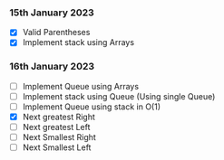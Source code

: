 ### 15th January 2023

- [x] Valid Parentheses
- [x] Implement stack using Arrays
### 16th January 2023
- [ ] Implement Queue using Arrays
- [ ] Implement stack using Queue (Using single Queue)
- [ ] Implement Queue using stack in O(1)
- [x] Next greatest Right
- [ ] Next greatest Left
- [ ] Next Smallest Right
- [ ] Next Smallest Left
